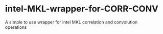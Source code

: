 # intel-MKL-wrapper-for-CORR-CONV
A simple to use wrapper for intel MKL correlation and convolution operations
